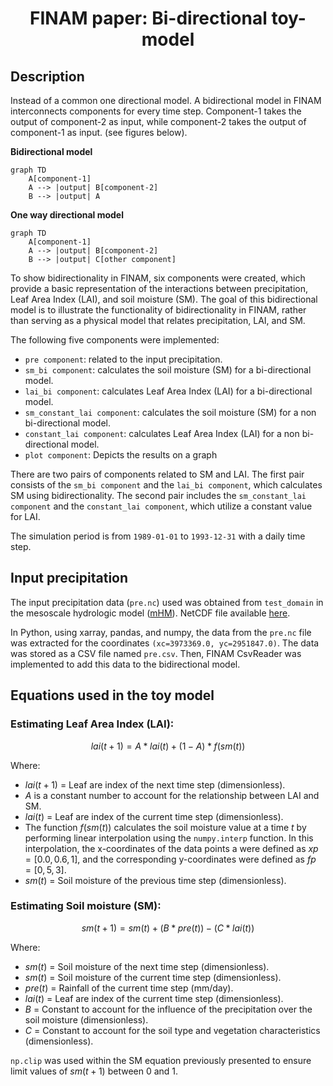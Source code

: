 <h1 align="center">FINAM paper: Bi-directional toy-model</h1>

## Description
Instead of a common one directional model. A bidirectional model in FINAM interconnects components for every time step. Component-1 takes the output of component-2 as input, while component-2 takes the output of component-1 as input. (see figures below).

**Bidirectional model**
<div class="center">

```mermaid
graph TD
    A[component-1]
    A --> |output| B[component-2]
    B --> |output| A
```
**One way directional model**
<div class="center">

```mermaid
graph TD
    A[component-1]
    A --> |output| B[component-2]
    B --> |output| C[other component]
```
To show bidirectionality in FINAM, six components were created, which provide a basic representation of the interactions between precipitation, Leaf Area Index (LAI), and soil moisture (SM). The goal of this bidirectional model is to illustrate the functionality of bidirectionality in FINAM, rather than serving as a physical model that relates precipitation, LAI, and SM.

The following five components were implemented:

- `pre component`: related to the input precipitation.
- `sm_bi component`: calculates the soil moisture (SM) for a bi-directional model.
- `lai_bi component`: calculates Leaf Area Index (LAI) for a bi-directional model.
- `sm_constant_lai component`: calculates the soil moisture (SM) for a non bi-directional model.
- `constant_lai component`: calculates Leaf Area Index (LAI) for a non bi-directional model.
- `plot component`: Depicts the results on a graph

There are two pairs of components related to SM and LAI. The first pair consists of the `sm_bi component` and the `lai_bi component`, which calculates SM using bidirectionality. The second pair includes the `sm_constant_lai component` and the `constant_lai component`, which utilize a constant value for LAI.

The simulation period is from `1989-01-01` to `1993-12-31` with a daily time step.


## Input precipitation

The input precipitation data (`pre.nc`) used was obtained from `test_domain` in the mesoscale hydrologic model ([mHM](https://mhm.pages.ufz.de/mhm/stable/)). NetCDF file available [here](https://git.ufz.de/mhm/mhm/-/tree/develop/test_domain/input/meteo/pre).

In Python, using xarray, pandas, and numpy, the data from the `pre.nc` file was extracted for the coordinates `(xc=3973369.0, yc=2951847.0)`. The data was stored as a CSV file named `pre.csv`. Then, FINAM CsvReader was implemented to add this data to the bidirectional model.

## Equations used in the toy model

### Estimating Leaf Area Index (LAI):
$$ lai(t+1) = A*lai(t) + {(1 - A) * f(sm(t))} $$



Where:
- $lai(t+1)$ = Leaf are index of the next time step (dimensionless).
- $A$ is a constant number to account for the relationship between LAI and SM.
- $lai(t)$ = Leaf are index of the current time step (dimensionless).
- The function $f(sm(t))$ calculates the soil moisture value at a time $t$ by performing linear interpolation using the `numpy.interp` function. In this interpolation, the x-coordinates of the data points a were defined as $xp = [0.0, 0.6, 1]$, and the corresponding y-coordinates were defined as $fp = [0, 5, 3]$.
- $sm(t)$ = Soil moisture of the previous time step (dimensionless).

### Estimating Soil moisture (SM):
$$ sm(t+1) = sm(t) + (B * pre(t)) - (C * lai(t))$$

Where:

- $sm(t)$ = Soil moisture of the next time step (dimensionless).
- $sm(t)$ = Soil moisture of the current time step (dimensionless).
- $pre(t)$ = Rainfall of the current time step (mm/day).
- $lai(t)$ = Leaf are index of the current time step (dimensionless).
- $B$ = Constant to account for the influence of the precipitation over the soil moisture (dimensionless).
- $C$ = Constant to account for the soil type and vegetation characteristics (dimensionless).

`np.clip` was used within the SM equation previously presented to ensure limit values of $sm(t+1)$ between 0 and 1.
